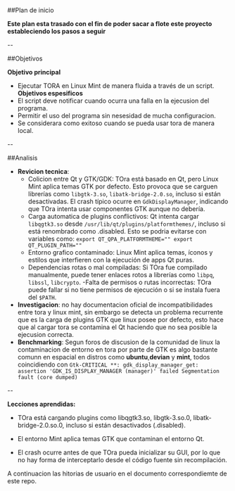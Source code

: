 ##Plan de inicio

**Este plan esta trasado con el fin de poder sacar a flote este proyecto estableciendo los pasos a seguir**

--

##Objetivos

**Objetivo principal**
- Ejecutar TORA en Linux Mint de manera fluida a través de un script.
**Objetivos espesificos**
- El script deve notificar cuando ocurra una falla en la ejecusion del programa.
- Permitir el uso del programa sin nesesidad de mucha configuracion.
- Se considerara como exitoso cuando se pueda usar tora de manera local. 

--

##Analisis

- **Revicion tecnica**:
  - Colicion entre Qt y GTK/GDK:
TOra está basado en Qt, pero Linux Mint aplica temas GTK por defecto.
Esto provoca que se carguen librerías como ``libgtk-3.so``, ``libatk-bridge-2.0.so``, incluso si están desactivadas.
El crash típico ocurre en ``GdkDisplayManager``, indicando que TOra intenta usar componentes GTK aunque no debería.
  - Carga automatica de plugins conflictivos:
Qt intenta cargar ``libqgtk3.so`` desde ``/usr/lib/qt/plugins/platformthemes/``, incluso si está renombrado como .disabled.
Esto se podria evitarse con variables como:
``export QT_QPA_PLATFORMTHEME=""
export QT_PLUGIN_PATH=""``
  - Entorno grafico contaminado:
Linux Mint aplica temas, íconos y estilos que interfieren con la ejecución de apps Qt puras.
  - Dependencias rotas o mal compiladas:
Si TOra fue compilado manualmente, puede tener enlaces rotos a librerías como ``libpq``, ``libssl``, ``libcrypto``.
  -Falta de permisos o rutas incorrectas:
TOra puede fallar si no tiene permisos de ejecución o si se instala fuera del ``$PATH``.
- **Investigacion**: no hay documentacion oficial de incompatibilidades entre tora y linux mint, sin embargo se detecta un problema recurrente que es la carga de plugins GTK que linux posee por defecto, esto hace que al cargar tora se contamina el Qt haciendo que no sea posible la ejecusion correcta.
- **Benchmarking**: Segun foros de discusion de la comunidad de linux la contaminacion de entorno en tora por parte de GTK es algo bastante comunn en espacial en distros como **ubuntu**,**devian** y **mint**, todos coincidiendo con ``Gtk-CRITICAL **: gdk_display_manager_get: assertion 'GDK_IS_DISPLAY_MANAGER (manager)' failed
Segmentation fault (core dumped)
``

--

**Lecciones aprendidas:**

- TOra está cargando plugins como libqgtk3.so, libgtk-3.so.0, libatk-bridge-2.0.so.0, incluso si están desactivados (.disabled).

- El entorno Mint aplica temas GTK que contaminan el entorno Qt.

- El crash ocurre antes de que TOra pueda inicializar su GUI, por lo que no hay forma de interceptarlo desde el código fuente sin recompilación.

A continuacion las hitorias de usuario en el documento correspondiemte de este repo.
